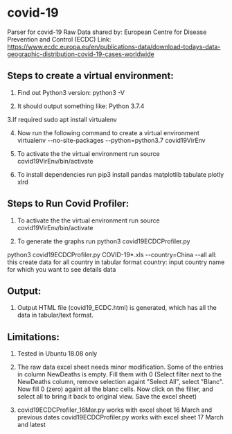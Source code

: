 # covid-19
Parser for covid-19
Raw Data shared by: European Centre for Disease Prevention and Control (ECDC) 
Link: https://www.ecdc.europa.eu/en/publications-data/download-todays-data-geographic-distribution-covid-19-cases-worldwide

Steps to create a virtual environment:
--------------------------------------
1. Find out Python3 version:
python3 -V

2. It should output something like:
Python 3.7.4

3.If required
sudo apt install virtualenv

4. Now run the following command to create a virtual environment
virtualenv --no-site-packages --python=python3.7 covid19VirEnv

5. To activate the the virtual environment run
source covid19VirEnv/bin/activate

6. To install dependencies run
pip3 install pandas matplotlib tabulate plotly xlrd


Steps to Run Covid Profiler:
--------------------------
1. To activate the the virtual environment run
source covid19VirEnv/bin/activate

2. To generate the graphs run
python3 covid19ECDCProfiler.py <logFileName>

python3 covid19ECDCProfiler.py COVID-19*.xls --country=China --all
  all: this create data for all country in tabular format
  country: input country name for which you want to see details data

Output:
--------------------------
1. Output HTML file (covid19_ECDC.html) is generated, which has all the data in tabular/text format.

Limitations:
--------------------------
1. Tested in Ubuntu 18.08 only
2. The raw data excel sheet needs minor modification. Some of the entries in column NewDeaths is empty. Fill them with 0
(Select filter next to the NewDeaths column, remove selection againt "Select All", select "Blanc". Now fill 0 (zero) againt all the blanc cells. Now click on the filter, and select all to bring it back to original view. Save the excel sheet)

3. covid19ECDCProfiler_16Mar.py works with excel sheet 16 March and previous  dates
covid19ECDCProfiler.py works with excel sheet 17 March and latest
